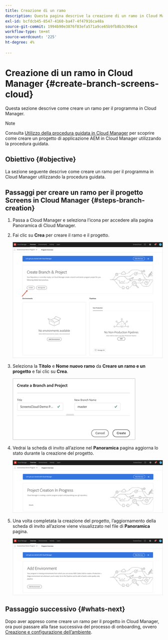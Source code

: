 ```yaml
---
title: Creazione di un ramo
description: Questa pagina descrive la creazione di un ramo in Cloud Manager per Screens as a Cloud Service.
exl-id: bcfdcb45-8547-4160-ba47-4f47916ca48a
source-git-commit: 1994b90e3876f03efa571a9ce65b9fb8b3c90ec4
workflow-type: tm+mt
source-wordcount: '225'
ht-degree: 4%

---
```


# Creazione di un ramo in Cloud Manager {#create-branch-screens-cloud}

Questa sezione descrive come creare un ramo per il programma in Cloud Manager.

>[!NOTE]
>Consulta [Utilizzo della procedura guidata in Cloud Manager](https://experienceleague.adobe.com/docs/experience-manager-cloud-service/onboarding/getting-access/create-application-project/using-the-wizard.html?lang=en) per scoprire come creare un progetto di applicazione AEM in Cloud Manager utilizzando la procedura guidata.

## Obiettivo {#objective}

La sezione seguente descrive come creare un ramo per il programma in Cloud Manager utilizzando la procedura guidata.

## Passaggi per creare un ramo per il progetto Screens in Cloud Manager {#steps-branch-creation}

1. Passa a Cloud Manager e seleziona l’icona per accedere alla pagina Panoramica di Cloud Manager.

1. Fai clic su **Crea** per creare il ramo e il progetto.

   ![immagine](/help/screens-cloud/assets/onboarding/create-branch1.png)

1. Seleziona la **Titolo** e **Nome nuovo ramo** da **Creare un ramo e un progetto** e fai clic su **Crea**.

   ![immagine](/help/screens-cloud/assets/onboarding/create-branch2.png)

1. Vedrai la scheda di invito all’azione nel **Panoramica** pagina aggiorna lo stato durante la creazione del progetto.

   ![immagine](/help/screens-cloud/assets/onboarding/create-branch3.png)

1. Una volta completata la creazione del progetto, l’aggiornamento della scheda di invito all’azione viene visualizzato nel file di **Panoramica** pagina.

   ![immagine](/help/screens-cloud/assets/onboarding/create-branch4.png)

## Passaggio successivo {#whats-next}

Dopo aver appreso come creare un ramo per il progetto in Cloud Manager, ora puoi passare alla fase successiva del processo di onboarding, ovvero [Creazione e configurazione dell’ambiente](/help/screens-cloud/onboarding-screens-cloud/creating-an-environment.md).
